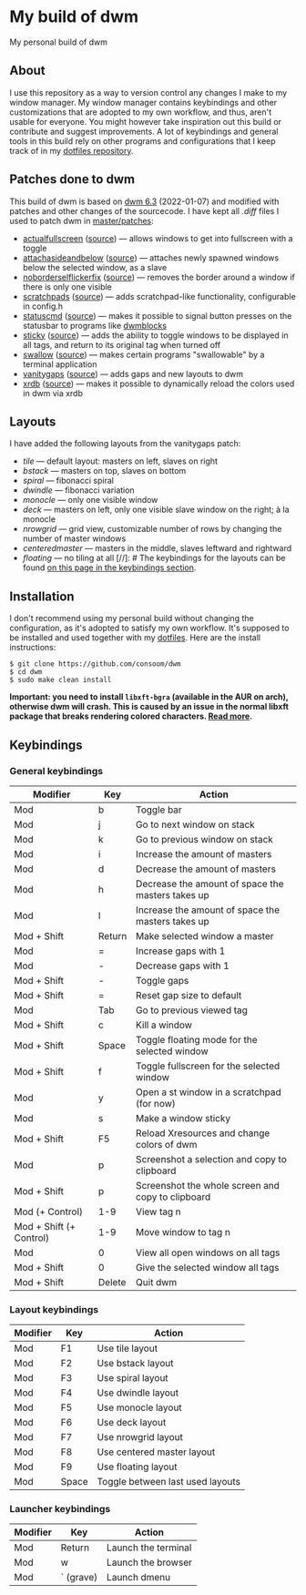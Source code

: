 # My build of dwm

My personal build of dwm

## About
I use this repository as a way to version control any changes I make to my window manager. My window manager contains keybindings and other customizations that are adopted to my own workflow, and thus, aren't usable for everyone. You might however take inspiration out this build or contribute and suggest improvements. A lot of keybindings and general tools in this build rely on other programs and configurations that I keep track of in my [dotfiles repository](https://github.com/consoom/comfydots).

## Patches done to dwm
This build of dwm is based on [dwm 6.3](https://dl.suckless.org/dwm/dwm-6.3.tar.gz) (2022-01-07) and modified with patches and other changes of the sourcecode. I have kept all *.diff* files I used to patch dwm in [master/patches](https://github.com/consoom/dwm/tree/master/patches):

- [actualfullscreen](https://github.com/consoom/dwm/blob/master/patches/dwm-actualfullscreen-20211013-cb3f58a.diff) ([source](https://dwm.suckless.org/patches/actualfullscreen/)) — allows windows to get into fullscreen with a toggle
- [attachasideandbelow](https://github.com/consoom/dwm/blob/master/patches/dwm-attachasideandbelow-20200702-f04cac6.diff) ([source](https://dwm.suckless.org/patches/attachasideandbelow/)) — attaches newly spawned windows below the selected window, as a slave
- [noborderselflickerfix](https://github.com/consoom/dwm/blob/master/patches/dwm-noborderselflickerfix-2022042627-d93ff48803f0.diff) ([source](https://dwm.suckless.org/patches/noborder/)) — removes the border around a window if there is only one visible
- [scratchpads](https://github.com/consoom/dwm/blob/master/patches/dwm-scratchpads-20200414-728d397b.diff) ([source](https://dwm.suckless.org/patches/scratchpads/)) — adds scratchpad-like functionality, configurable in config.h
- [statuscmd](https://github.com/consoom/dwm/blob/master/patches/dwm-statuscmd-20210405-67d76bd.diff) ([source](https://dwm.suckless.org/patches/statuscmd/)) — makes it possible to signal button presses on the statusbar to programs like [dwmblocks](https://github.com/consoom/dwmblocks)
- [sticky](https://github.com/consoom/dwm/blob/master/patches/dwm-sticky-6.1.diff) ([source](https://dwm.suckless.org/patches/sticky/)) — adds the ability to toggle windows to be displayed in all tags, and return to its original tag when turned off
- [swallow](https://github.com/consoom/dwm/blob/master/patches/dwm-swallow-20201211-61bb8b2.diff) ([source](https://dwm.suckless.org/patches/swallow/)) — makes certain programs "swallowable" by a terminal application
- [vanitygaps](https://github.com/consoom/dwm/blob/master/patches/dwm-vanitygaps-6.2.diff) ([source](https://dwm.suckless.org/patches/vanitygaps/)) — adds gaps and new layouts to dwm
- [xrdb](https://github.com/consoom/dwm/blob/master/patches/dwm-xrdb-6.2.diff) ([source](https://dwm.suckless.org/patches/xrdb/)) — makes it possible to dynamically reload the colors used in dwm via xrdb

## Layouts
I have added the following layouts from the vanitygaps patch:
- *tile* — default layout: masters on left, slaves on right
- *bstack* — masters on top, slaves on bottom
- *spiral* — fibonacci spiral
- *dwindle* — fibonacci variation
- *monocle* — only one visible window
- *deck* — masters on left, only one visible slave window on the right; à la monocle
- *nrowgrid* — grid view, customizable number of rows by changing the number of master windows
- *centeredmaster* — masters in the middle, slaves leftward and rightward
- *floating* — no tiling at all
[//]: #
The keybindings for the layouts can be found [on this page in the keybindings section](https://github.com/consoom/dwm#layout-keybindings).

## Installation
I don't recommend using my personal build without changing the configuration, as it's adopted to satisfy my own workflow. It's supposed to be installed and used  together with my [dotfiles](https://github.com/consoom/comfydots). Here are the install instructions:
```
$ git clone https://github.com/consoom/dwm
$ cd dwm
$ sudo make clean install
```
**Important: you need to install `libxft-bgra` (available in the AUR on arch), otherwise dwm will crash. This is caused by an issue in the normal libxft package that breaks rendering colored characters. [Read more](https://gitlab.freedesktop.org/xorg/lib/libxft/-/merge_requests/1).**

## Keybindings

### General keybindings
| **Modifier**            | **Key**   | **Action**                                        |
|-------------------------|-----------|---------------------------------------------------|
|           Mod           |     b     | Toggle bar                                        |
|           Mod           |     j     | Go to next window on stack                        |
|           Mod           |     k     | Go to previous window on stack                    |
|           Mod           |     i     | Increase the amount of masters                    |
|           Mod           |     d     | Decrease the amount of masters                    |
|           Mod           |     h     | Decrease the amount of space the masters takes up |
|           Mod           |     l     | Increase the amount of space the masters takes up |
|       Mod + Shift       |   Return  | Make selected window a master                     |
|           Mod           |     =     | Increase gaps with 1                              |
|           Mod           |     -     | Decrease gaps with 1                              |
|       Mod + Shift       |     -     | Toggle gaps                                       |
|       Mod + Shift       |     =     | Reset gap size to default                         |
|           Mod           |    Tab    | Go to previous viewed tag                         |
|       Mod + Shift       |     c     | Kill a window                                     |
|       Mod + Shift       |   Space   | Toggle floating mode for the selected window      |
|       Mod + Shift       |     f     | Toggle fullscreen for the selected window         |
|           Mod           |     y     | Open a st window in a scratchpad (for now)        |
|           Mod           |     s     | Make a window sticky                              |
|       Mod + Shift       |     F5    | Reload Xresources and change colors of dwm        |
|           Mod           |     p     | Screenshot a selection and copy to clipboard      |
|       Mod + Shift       |     p     | Screenshot the whole screen and copy to clipboard |
|     Mod (+ Control)     |    1-9    | View tag n                                        |
| Mod + Shift (+ Control) |    1-9    | Move window to tag n                              |
|           Mod           |     0     | View all open windows on all tags                 |
|       Mod + Shift       |     0     | Give the selected window all tags                 |
|       Mod + Shift       |   Delete  | Quit dwm                                          |

### Layout keybindings
| **Modifier**            | **Key**   | **Action**                                        |
|-------------------------|-----------|---------------------------------------------------|
|           Mod           |     F1    | Use tile layout                                   |
|           Mod           |     F2    | Use bstack layout                                 |
|           Mod           |     F3    | Use spiral layout                                 |
|           Mod           |     F4    | Use dwindle layout                                |
|           Mod           |     F5    | Use monocle layout                                |
|           Mod           |     F6    | Use deck layout                                   |
|           Mod           |     F7    | Use nrowgrid layout                               |
|           Mod           |     F8    | Use centered master layout                        |
|           Mod           |     F9    | Use floating layout                               |
|           Mod           |   Space   | Toggle between last used layouts                  |

### Launcher keybindings
| **Modifier**            | **Key**   | **Action**                                        |
|-------------------------|-----------|---------------------------------------------------|
|           Mod           |   Return  | Launch the terminal                               |
|           Mod           |     w     | Launch the browser                                |
|           Mod           | ` (grave) | Launch dmenu                                      |
